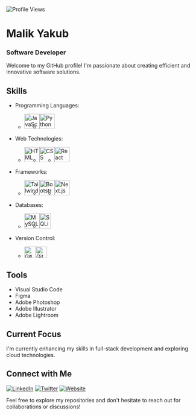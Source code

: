 ![Profile Views](https://komarev.com/ghpvc/?username=malikyakub)

# Malik Yakub
### Software Developer

Welcome to my GitHub profile! I'm passionate about creating efficient and innovative software solutions.


## Skills

- Programming Languages:
  <ul style="display:flex">
    <li><img src="https://cdn.jsdelivr.net/gh/devicons/devicon/icons/javascript/javascript-original.svg" alt="JavaScript" width="40" height="40"/></li>
    <li><img src="https://cdn.jsdelivr.net/gh/devicons/devicon/icons/python/python-original.svg" alt="Python" width="40" height="40"/></li>
  </ul>
  
- Web Technologies:
  <ul style="display:flex">
    <li><img src="https://cdn.jsdelivr.net/gh/devicons/devicon/icons/html5/html5-original.svg" alt="HTML" width="40" height="40"/></li>
    <li><img src="https://cdn.jsdelivr.net/gh/devicons/devicon/icons/css3/css3-original.svg" alt="CSS" width="40" height="40"/></li>
    <li><img src="https://cdn.jsdelivr.net/gh/devicons/devicon/icons/react/react-original.svg" alt="React" width="40" height="40"/></li>
  </ul>
  
- Frameworks:
  <ul style="display:flex">
    <li><img src="https://cdn.jsdelivr.net/gh/devicons/devicon/icons/tailwindcss/tailwindcss-plain.svg" alt="TailwindCSS" width="40" height="40"/></li>
    <li><img src="https://cdn.jsdelivr.net/gh/devicons/devicon/icons/bootstrap/bootstrap-original.svg" alt="Bootstrap" width="40" height="40"/></li>
    <li><img src="https://cdn.jsdelivr.net/gh/devicons/devicon/icons/nextjs/nextjs-original.svg" alt="Next.js" width="40" height="40"/></li>
  </ul>
  
- Databases:
  <ul style="display:flex">
    <li><img src="https://cdn.jsdelivr.net/gh/devicons/devicon/icons/mysql/mysql-original.svg" alt="MySQL" width="40" height="40"/></li>
    <li><img src="https://cdn.jsdelivr.net/gh/devicons/devicon/icons/sqlite/sqlite-original.svg" alt="SQLite" width="30" height="40"/></li>
  </ul>
  
- Version Control:
  <ul style="display:flex">
    <li><img src="https://cdn.jsdelivr.net/gh/devicons/devicon/icons/git/git-original.svg" alt="Git" width="30" height="30"/></li>
    <li><img src="https://cdn.jsdelivr.net/gh/devicons/devicon/icons/github/github-original.svg" alt="GitHub" width="30" height="30"/></li>
  </ul>

## Tools
- Visual Studio Code
- Figma
- Adobe Photoshop
- Adobe Illustrator
- Adobe Lightroom

## Current Focus
I'm currently enhancing my skills in full-stack development and exploring cloud technologies.

## Connect with Me
[![LinkedIn](https://img.shields.io/badge/LinkedIn-Malik%20Yakub-blue)](https://www.linkedin.com/in/malik-yakub-75778a324)
[![Twitter](https://img.shields.io/badge/Twitter-%40malikyakub-1DA1F2)](https://x.com/malikyakub55777)
[![Website](https://img.shields.io/badge/Website-mk--yakub.netlify.app-brightgreen)](https://mk-yakub.netlify.app)


Feel free to explore my repositories and don't hesitate to reach out for collaborations or discussions!
